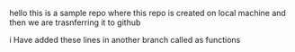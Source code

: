 hello this is a sample repo where this repo is created on local machine and then we are trasnferring it to github


i Have added these lines in another branch called as functions